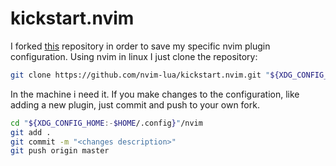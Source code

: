 # kickstart.nvim
I forked [this](https://github.com/nvim-lua/kickstart.nvim) repository in order to save my specific nvim plugin configuration. Using nvim in linux I just clone the repository:

```sh
git clone https://github.com/nvim-lua/kickstart.nvim.git "${XDG_CONFIG_HOME:-$HOME/.config}"/nvim
```

In the machine i need it. If you make changes to the configuration, like adding a new plugin, just commit and push to your own fork.

```sh
cd "${XDG_CONFIG_HOME:-$HOME/.config}"/nvim
git add .
git commit -m "<changes description>"
git push origin master
```

